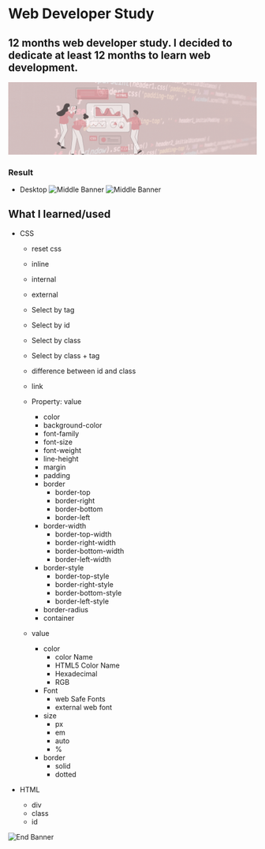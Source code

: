 # Web Developer Study
## 12 months web developer study. I decided to dedicate at least 12 months to learn web development.

![Begin Banner](Documentation/top-1200x350.gif)


### Result
* Desktop
![Middle Banner](.png)
![Middle Banner](.png)


## What I learned/used
* CSS
    * reset css
    * inline
    * internal
    * external
    * Select by tag 
    * Select by id 
    * Select by class
    * Select by class + tag
    * difference between id and class
    * link
    * Property: value
        * color
        * background-color
        * font-family
        * font-size
        * font-weight
        * line-height
        * margin
        * padding
        * border
            * border-top
            * border-right
            * border-bottom
            * border-left
        * border-width
            * border-top-width
            * border-right-width
            * border-bottom-width
            * border-left-width
        * border-style
            * border-top-style
            * border-right-style
            * border-bottom-style
            * border-left-style
        * border-radius
        * container

    
    * value
        * color 
            * color Name
            * HTML5 Color Name
            * Hexadecimal
            * RGB
        * Font
            * web Safe Fonts
            * external web font
        * size
            * px
            * em
            * auto
            * %
        * border
            * solid
            * dotted


* HTML
    * div
    * class
    * id
      

![End Banner](Documentation/botton-1200x350.gif)